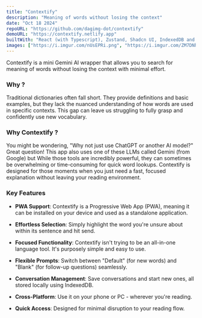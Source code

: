 ```yaml
---
title: "Contextify"
description: "Meaning of words without losing the context"
date: "Oct 18 2024"
repoURL: "https://github.com/dagimg-dot/contextify"
demoURL: "https://contextify.netlify.app"
builtWith: "React (with Typescript), Zustand, Shadcn UI, IndexedDB and Tailwind CSS"
images: ["https://i.imgur.com/nUsEPRi.png", "https://i.imgur.com/ZM7DNhC.png"]
---
```



Contextify is a mini Gemini AI wrapper that allows you to search for meaning of words without losing the context with minimal effort.

### Why ?

Traditional dictionaries often fall short. They provide definitions and basic examples, but they lack the nuanced understanding of how words are used in specific contexts. This gap can leave us struggling to fully grasp and confidently use new vocabulary.

### Why Contextify ?

You might be wondering, "Why not just use ChatGPT or another AI model?" Great question! This app also uses one of these LLMs called Gemini (from Google) but While those tools are incredibly powerful, they can sometimes be overwhelming or time-consuming for quick word lookups. Contextify is designed for those moments when you just need a fast, focused explanation without leaving your reading environment.

### Key Features

- **PWA Support**: Contextify is a Progressive Web App (PWA), meaning it can be installed on your device and used as a standalone application.

- **Effortless Selection**: Simply highlight the word you're unsure about within its sentence and hit send.

- **Focused Functionality**: Contextify isn't trying to be an all-in-one language tool. It's purposely simple and easy to use.

- **Flexible Prompts**: Switch between "Default" (for new words) and "Blank" (for follow-up questions) seamlessly.

- **Conversation Management**: Save conversations and start new ones, all stored locally using IndexedDB.

- **Cross-Platform**: Use it on your phone or PC - wherever you're reading.

- **Quick Access**: Designed for minimal disruption to your reading flow.
